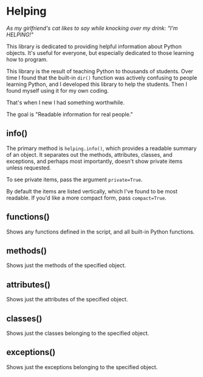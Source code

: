 # Helping

*As my girlfriend's cat likes to say while knocking over my drink: "I'm HELPING!"*

This library is dedicated to providing helpful information about Python objects.
It's useful for everyone, but especially dedicated to those learning how to program.

This library is the result of teaching Python to thousands of students. 
Over time I found that the built-in ``dir()`` function was actively confusing
to people learning Python, and I developed this library to help the students.
Then I found myself using it for my own coding.

That's when I new I had something worthwhile.

The goal is "Readable information for real people."

## info()
The primary method is ``helping.info()``, which provides a readable summary of
an object. It separates out the methods, attributes, classes, and exceptions, 
and perhaps most importantly, doesn't show private items unless requested.

To see private items, pass the argument ``private=True``.

By default the items are listed vertically, which I've found to be most readable.
If you'd like a more compact form, pass ``compact=True``.

## functions()
Shows any functions defined in the script, and all built-in Python functions.

## methods()
Shows just the methods of the specified object.

## attributes()
Shows just the attributes of the specified object.

## classes()
Shows just the classes belonging to the specified object.

## exceptions()
Shows just the exceptions belonging to the specified object.